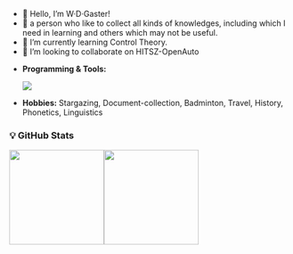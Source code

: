 - 👋 Hello, I’m W·D·Gaster!
- 👀 a person who like to collect all kinds of knowledges, including which I need in learning and others which may not be useful.
- 🌱 I’m currently learning Control Theory.
- 💞️ I’m looking to collaborate on HITSZ-OpenAuto

<!---
WDGaster703/WDGaster703 is a ✨ special ✨ repository because its `README.md` (this file) appears on your GitHub profile.
You can click the Preview link to take a look at your changes.
--->

<!-- 技能图标展示 -->

- **Programming & Tools:**
  <!-- Generated from: https://git.io/typing-svg -->
  <p>
    <a href="https://skillicons.dev">
      <img src="https://skillicons.dev/icons?i=c,py,vscode,git,github,md,latex,matlab" />
    </a>
  </p>

- **Hobbies:** Stargazing, Document-collection, Badminton, Travel, History, Phonetics, Linguistics

### 💡 GitHub Stats

<div style="display: flex;">
  <img
    style="height: 170px; object-fit: cover;"
    src="https://github-readme-stats.vercel.app/api?username=WDGaster703&theme=tokyonight&show_icons=true"
  />
  <img
    style="height: 170px; object-fit: cover;"
    src="https://github-readme-stats.vercel.app/api/top-langs/?username=WDGaster703&layout=compact&theme=tokyonight"
  />
</div>

